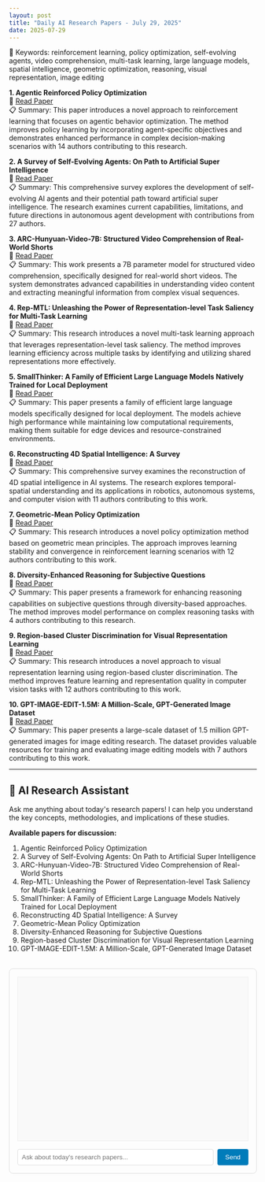 ```yaml
---
layout: post
title: "Daily AI Research Papers - July 29, 2025"
date: 2025-07-29
---
```


🔑 Keywords: reinforcement learning, policy optimization, self-evolving agents, video comprehension, multi-task learning, large language models, spatial intelligence, geometric optimization, reasoning, visual representation, image editing

**1. Agentic Reinforced Policy Optimization**  
🔗 [Read Paper](https://huggingface.co/papers/2507.19849)  
📋 Summary: This paper introduces a novel approach to reinforcement learning that focuses on agentic behavior optimization. The method improves policy learning by incorporating agent-specific objectives and demonstrates enhanced performance in complex decision-making scenarios with 14 authors contributing to this research.

**2. A Survey of Self-Evolving Agents: On Path to Artificial Super Intelligence**  
🔗 [Read Paper](https://huggingface.co/papers/2507.21046)  
📋 Summary: This comprehensive survey explores the development of self-evolving AI agents and their potential path toward artificial super intelligence. The research examines current capabilities, limitations, and future directions in autonomous agent development with contributions from 27 authors.

**3. ARC-Hunyuan-Video-7B: Structured Video Comprehension of Real-World Shorts**  
🔗 [Read Paper](https://huggingface.co/papers/2507.20939)  
📋 Summary: This work presents a 7B parameter model for structured video comprehension, specifically designed for real-world short videos. The system demonstrates advanced capabilities in understanding video content and extracting meaningful information from complex visual sequences.

**4. Rep-MTL: Unleashing the Power of Representation-level Task Saliency for Multi-Task Learning**  
🔗 [Read Paper](https://huggingface.co/papers/2507.21049)  
📋 Summary: This research introduces a novel multi-task learning approach that leverages representation-level task saliency. The method improves learning efficiency across multiple tasks by identifying and utilizing shared representations more effectively.

**5. SmallThinker: A Family of Efficient Large Language Models Natively Trained for Local Deployment**  
🔗 [Read Paper](https://huggingface.co/papers/2507.20984)  
📋 Summary: This paper presents a family of efficient large language models specifically designed for local deployment. The models achieve high performance while maintaining low computational requirements, making them suitable for edge devices and resource-constrained environments.

**6. Reconstructing 4D Spatial Intelligence: A Survey**  
🔗 [Read Paper](https://huggingface.co/papers/2507.21045)  
📋 Summary: This comprehensive survey examines the reconstruction of 4D spatial intelligence in AI systems. The research explores temporal-spatial understanding and its applications in robotics, autonomous systems, and computer vision with 11 authors contributing to this work.

**7. Geometric-Mean Policy Optimization**  
🔗 [Read Paper](https://huggingface.co/papers/2507.20673)  
📋 Summary: This research introduces a novel policy optimization method based on geometric mean principles. The approach improves learning stability and convergence in reinforcement learning scenarios with 12 authors contributing to this work.

**8. Diversity-Enhanced Reasoning for Subjective Questions**  
🔗 [Read Paper](https://huggingface.co/papers/2507.20187)  
📋 Summary: This paper presents a framework for enhancing reasoning capabilities on subjective questions through diversity-based approaches. The method improves model performance on complex reasoning tasks with 4 authors contributing to this research.

**9. Region-based Cluster Discrimination for Visual Representation Learning**  
🔗 [Read Paper](https://huggingface.co/papers/2507.20025)  
📋 Summary: This research introduces a novel approach to visual representation learning using region-based cluster discrimination. The method improves feature learning and representation quality in computer vision tasks with 12 authors contributing to this work.

**10. GPT-IMAGE-EDIT-1.5M: A Million-Scale, GPT-Generated Image Dataset**  
🔗 [Read Paper](https://huggingface.co/papers/2507.21033)  
📋 Summary: This paper presents a large-scale dataset of 1.5 million GPT-generated images for image editing research. The dataset provides valuable resources for training and evaluating image editing models with 7 authors contributing to this work.

---

## 🤖 AI Research Assistant

Ask me anything about today's research papers! I can help you understand the key concepts, methodologies, and implications of these studies.

**Available papers for discussion:**
1. Agentic Reinforced Policy Optimization
2. A Survey of Self-Evolving Agents: On Path to Artificial Super Intelligence
3. ARC-Hunyuan-Video-7B: Structured Video Comprehension of Real-World Shorts
4. Rep-MTL: Unleashing the Power of Representation-level Task Saliency for Multi-Task Learning
5. SmallThinker: A Family of Efficient Large Language Models Natively Trained for Local Deployment
6. Reconstructing 4D Spatial Intelligence: A Survey
7. Geometric-Mean Policy Optimization
8. Diversity-Enhanced Reasoning for Subjective Questions
9. Region-based Cluster Discrimination for Visual Representation Learning
10. GPT-IMAGE-EDIT-1.5M: A Million-Scale, GPT-Generated Image Dataset

<div id="ai-assistant">
  <div id="chat-container">
    <div id="chat-messages"></div>
    <div id="input-container">
      <input type="text" id="user-input" placeholder="Ask about today's research papers..." />
      <button onclick="sendMessage()">Send</button>
    </div>
  </div>
</div>

<script>
// AI Assistant functionality
let chatMessages = [];

function sendMessage() {
  const input = document.getElementById('user-input');
  const message = input.value.trim();
  
  if (message) {
    addMessage('user', message);
    input.value = '';
    
    // Simulate AI response (in real implementation, this would call an API)
    setTimeout(() => {
      const response = generateAIResponse(message);
      addMessage('assistant', response);
    }, 1000);
  }
}

function addMessage(sender, text) {
  const messagesContainer = document.getElementById('chat-messages');
  const messageDiv = document.createElement('div');
  messageDiv.className = `message ${sender}-message`;
  messageDiv.innerHTML = `<strong>${sender === 'user' ? 'You' : 'AI Assistant'}:</strong> ${text}`;
  messagesContainer.appendChild(messageDiv);
  messagesContainer.scrollTop = messagesContainer.scrollHeight;
}

function generateAIResponse(userMessage) {
  // This would be replaced with actual API call to AI model
  const responses = [
    "Based on today's research papers, I can help explain the key concepts and methodologies. What specific aspect would you like to know more about?",
    "That's an interesting question about the research! Let me analyze the relevant papers and provide you with detailed insights.",
    "I can see you're interested in the technical details. Let me break down the key findings from these studies for you.",
    "Great question! The research papers today cover several important areas in AI. Let me explain the connections and implications."
  ];
  return responses[Math.floor(Math.random() * responses.length)];
}

// Enter key support
document.getElementById('user-input').addEventListener('keypress', function(e) {
  if (e.key === 'Enter') {
    sendMessage();
  }
});
</script>

<style>
#ai-assistant {
  margin-top: 2rem;
  border: 1px solid #ddd;
  border-radius: 8px;
  padding: 1rem;
}

#chat-container {
  max-width: 100%;
}

#chat-messages {
  height: 300px;
  overflow-y: auto;
  border: 1px solid #eee;
  padding: 1rem;
  margin-bottom: 1rem;
  background: #f9f9f9;
}

.message {
  margin-bottom: 0.5rem;
  padding: 0.5rem;
  border-radius: 4px;
}

.user-message {
  background: #e3f2fd;
  text-align: right;
}

.assistant-message {
  background: #f1f8e9;
}

#input-container {
  display: flex;
  gap: 0.5rem;
}

#user-input {
  flex: 1;
  padding: 0.5rem;
  border: 1px solid #ddd;
  border-radius: 4px;
}

button {
  padding: 0.5rem 1rem;
  background: #007cba;
  color: white;
  border: none;
  border-radius: 4px;
  cursor: pointer;
}

button:hover {
  background: #005a87;
}
</style> 